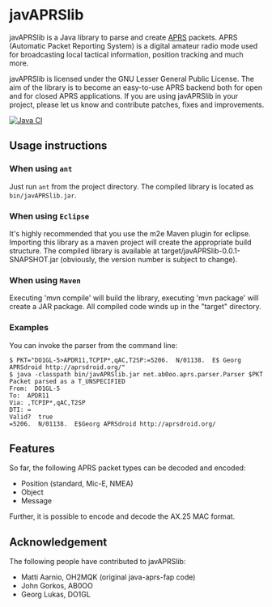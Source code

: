 javAPRSlib
==========

javAPRSlib is a Java library to parse and create [APRS](http://www.aprs.org/)
packets. APRS (Automatic Packet Reporting System) is a digital amateur radio
mode used for broadcasting local tactical information, position tracking and
much more.

javAPRSlib is licensed under the GNU Lesser General Public License. The aim of
the library is to become an easy-to-use APRS backend both for open and for
closed APRS applications. If you are using javAPRSlib in your project, please
let us know and contribute patches, fixes and improvements.

[![Java CI](../../actions/workflows/javaci.yml/badge.svg)](../../actions/workflows/javaci.yml)

Usage instructions
------------------

### When using `ant`

Just run `ant` from the project directory. The compiled library is located as
`bin/javAPRSlib.jar`.

### When using `Eclipse`

It's highly recommended that you use the m2e Maven plugin for eclipse.  Importing this
library as a maven project will create the appropriate build structure.  The compiled library
is available at target/javAPRSlib-0.0.1-SNAPSHOT.jar (obviously, the version number is subject
to change).

### When using `Maven`
Executing 'mvn compile' will build the library, executing 'mvn package' will create a JAR package.
All compiled code winds up in the "target" directory.

### Examples

You can invoke the parser from the command line:

	$ PKT="DO1GL-5>APDR11,TCPIP*,qAC,T2SP:=5206.  N/01138.  E$ Georg APRSdroid http://aprsdroid.org/"
	$ java -classpath bin/javAPRSlib.jar net.ab0oo.aprs.parser.Parser $PKT
	Packet parsed as a T_UNSPECIFIED
	From:  DO1GL-5
	To:  APDR11
	Via: ,TCPIP*,qAC,T2SP
	DTI: =
	Valid?  true
	=5206.  N/01138.  E$Georg APRSdroid http://aprsdroid.org/


Features
--------

So far, the following APRS packet types can be decoded and encoded:

 * Position (standard, Mic-E, NMEA)
 * Object
 * Message

Further, it is possible to encode and decode the AX.25 MAC format.

Acknowledgement
---------------

The following people have contributed to javAPRSlib:

 * Matti Aarnio, OH2MQK (original java-aprs-fap code)
 * John Gorkos, AB0OO
 * Georg Lukas, DO1GL
